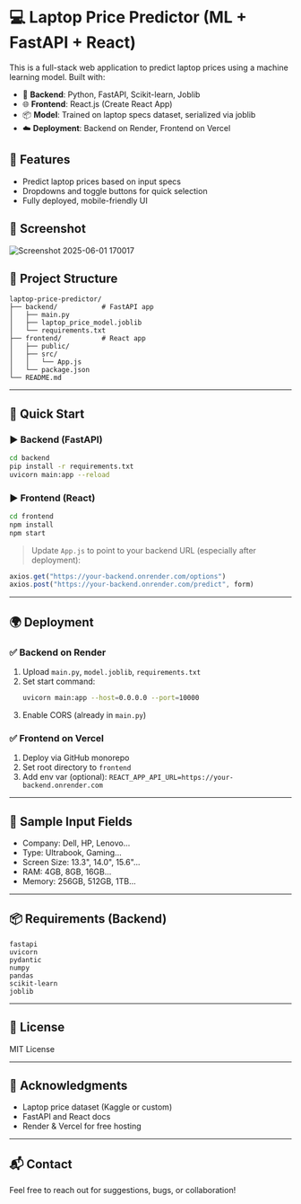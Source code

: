 # 💻 Laptop Price Predictor (ML + FastAPI + React)

This is a full-stack web application to predict laptop prices using a machine learning model. Built with:

- 🧠 **Backend**: Python, FastAPI, Scikit-learn, Joblib
- 🌐 **Frontend**: React.js (Create React App)
- 📦 **Model**: Trained on laptop specs dataset, serialized via joblib
- ☁️ **Deployment**: Backend on Render, Frontend on Vercel

## 🔧 Features
- Predict laptop prices based on input specs
- Dropdowns and toggle buttons for quick selection
- Fully deployed, mobile-friendly UI

## 📸 Screenshot

![Screenshot 2025-06-01 170017](https://github.com/user-attachments/assets/e7842c9f-db07-4558-b6f0-7e18831c2617)

## 📁 Project Structure
```
laptop-price-predictor/
├── backend/           # FastAPI app
│   ├── main.py
│   ├── laptop_price_model.joblib
│   └── requirements.txt
├── frontend/          # React app
│   ├── public/
│   ├── src/
│   │   └── App.js
│   └── package.json
└── README.md
```

---

## 🚀 Quick Start

### ▶ Backend (FastAPI)
```bash
cd backend
pip install -r requirements.txt
uvicorn main:app --reload
```

### ▶ Frontend (React)
```bash
cd frontend
npm install
npm start
```

> Update `App.js` to point to your backend URL (especially after deployment):
```js
axios.get("https://your-backend.onrender.com/options")
axios.post("https://your-backend.onrender.com/predict", form)
```

---

## 🌍 Deployment

### ✅ Backend on Render
1. Upload `main.py`, `model.joblib`, `requirements.txt`
2. Set start command:
   ```bash
   uvicorn main:app --host=0.0.0.0 --port=10000
   ```
3. Enable CORS (already in `main.py`)

### ✅ Frontend on Vercel
1. Deploy via GitHub monorepo
2. Set root directory to `frontend`
3. Add env var (optional): `REACT_APP_API_URL=https://your-backend.onrender.com`

---

## 🎯 Sample Input Fields
- Company: Dell, HP, Lenovo...
- Type: Ultrabook, Gaming...
- Screen Size: 13.3", 14.0", 15.6"...
- RAM: 4GB, 8GB, 16GB...
- Memory: 256GB, 512GB, 1TB...

---

## 📦 Requirements (Backend)
```
fastapi
uvicorn
pydantic
numpy
pandas
scikit-learn
joblib
```

---

## 📝 License
MIT License

---

## 🤝 Acknowledgments
- Laptop price dataset (Kaggle or custom)
- FastAPI and React docs
- Render & Vercel for free hosting

---

## 📬 Contact
Feel free to reach out for suggestions, bugs, or collaboration!
